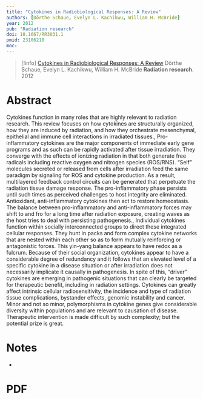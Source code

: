 ```yaml
---
title: "Cytokines in Radiobiological Responses: A Review"
authors: [Dörthe Schaue, Evelyn L. Kachikwu, William H. McBride]
year: 2012
pub: "Radiation research"
doi: 10.1667/RR3031.1
pmid: 23106210
moc: 
---
```

>[!info]
[Cytokines in Radiobiological Responses: A Review](https://pubmed.ncbi.nlm.nih.gov/23106210/)
Dörthe Schaue, Evelyn L. Kachikwu, William H. McBride
**Radiation research**. 2012

# Abstract
Cytokines function in many roles that are highly relevant to radiation research. This review focuses on how cytokines are structurally organized, how they are induced by radiation, and how they orchestrate mesenchymal, epithelial and immune cell interactions in irradiated tissues., Pro-inflammatory cytokines are the major components of immediate early gene programs and as such can be rapidly activated after tissue irradiation. They converge with the effects of ionizing radiation in that both generate free radicals including reactive oxygen and nitrogen species (ROS/RNS). “Self” molecules secreted or released from cells after irradiation feed the same paradigm by signaling for ROS and cytokine production. As a result, multilayered feedback control circuits can be generated that perpetuate the radiation tissue damage response. The pro-inflammatory phase persists until such times as perceived challenges to host integrity are eliminated. Antioxidant, anti-inflammatory cytokines then act to restore homeostasis. The balance between pro-inflammatory and anti-inflammatory forces may shift to and fro for a long time after radiation exposure, creating waves as the host tries to deal with persisting pathogenesis., Individual cytokines function within socially interconnected groups to direct these integrated cellular responses. They hunt in packs and form complex cytokine networks that are nested within each other so as to form mutually reinforcing or antagonistic forces. This yin-yang balance appears to have redox as a fulcrum. Because of their social organization, cytokines appear to have a considerable degree of redundancy and it follows that an elevated level of a specific cytokine in a disease situation or after irradiation does not necessarily implicate it causally in pathogenesis. In spite of this, “driver” cytokines are emerging in pathogenic situations that can clearly be targeted for therapeutic benefit, including in radiation settings. Cytokines can greatly affect intrinsic cellular radiosensitivity, the incidence and type of radiation tissue complications, bystander effects, genomic instability and cancer. Minor and not so minor, polymorphisms in cytokine genes give considerable diversity within populations and are relevant to causation of disease. Therapeutic intervention is made difficult by such complexity; but the potential prize is great.

# Notes
- 

# PDF
